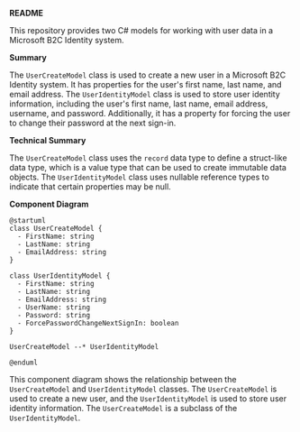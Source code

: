 **README**

This repository provides two C# models for working with user data in a Microsoft B2C Identity system.

**Summary**

The `UserCreateModel` class is used to create a new user in a Microsoft B2C Identity system. It has properties for the user's first name, last name, and email address. The `UserIdentityModel` class is used to store user identity information, including the user's first name, last name, email address, username, and password. Additionally, it has a property for forcing the user to change their password at the next sign-in.

**Technical Summary**

The `UserCreateModel` class uses the `record` data type to define a struct-like data type, which is a value type that can be used to create immutable data objects. The `UserIdentityModel` class uses nullable reference types to indicate that certain properties may be null.

**Component Diagram**

```plantuml
@startuml
class UserCreateModel {
  - FirstName: string
  - LastName: string
  - EmailAddress: string
}

class UserIdentityModel {
  - FirstName: string
  - LastName: string
  - EmailAddress: string
  - UserName: string
  - Password: string
  - ForcePasswordChangeNextSignIn: boolean
}

UserCreateModel --* UserIdentityModel

@enduml
```

This component diagram shows the relationship between the `UserCreateModel` and `UserIdentityModel` classes. The `UserCreateModel` is used to create a new user, and the `UserIdentityModel` is used to store user identity information. The `UserCreateModel` is a subclass of the `UserIdentityModel`.